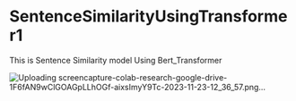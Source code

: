 # SentenceSimilarityUsingTransformer1
This is Sentence Similarity model Using Bert_Transformer


![Uploading screencapture-colab-research-google-drive-1F6fAN9wClGOAGpLLhOGf-aixsImyY9Tc-2023-11-23-12_36_57.png…]()
